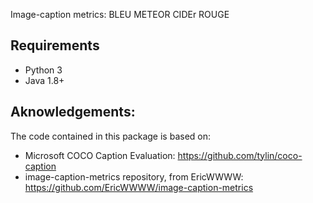 Image-caption metrics: BLEU METEOR CIDEr ROUGE

## Requirements
- Python 3
- Java 1.8+


## Aknowledgements: 

The code contained in this package is based on: 

- Microsoft COCO Caption Evaluation: https://github.com/tylin/coco-caption
- image-caption-metrics repository, from EricWWWW: https://github.com/EricWWWW/image-caption-metrics
